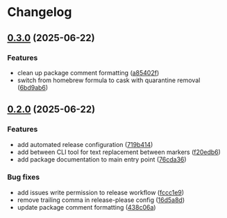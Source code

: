 # Changelog

## [0.3.0](https://github.com/staticaland/between/compare/v0.2.0...v0.3.0) (2025-06-22)


### Features

* clean up package comment formatting ([a85402f](https://github.com/staticaland/between/commit/a85402f76c48a51661e90a1d4d4d0bbb8f5e136d))
* switch from homebrew formula to cask with quarantine removal ([6bd9ab6](https://github.com/staticaland/between/commit/6bd9ab66400042737c97518dce46bc3073e9d0ee))

## [0.2.0](https://github.com/staticaland/between/compare/v0.1.0...v0.2.0) (2025-06-22)


### Features

* add automated release configuration ([719b414](https://github.com/staticaland/between/commit/719b41410069deca6b222d4b12f1c75f08aca7f4))
* add between CLI tool for text replacement between markers ([f20edb6](https://github.com/staticaland/between/commit/f20edb6f1757e91565e67ce0477d281d7da36b88))
* add package documentation to main entry point ([76cda36](https://github.com/staticaland/between/commit/76cda364c2b5f9b04f10bc73ff60306a8207ed6c))


### Bug fixes

* add issues write permission to release workflow ([fccc1e9](https://github.com/staticaland/between/commit/fccc1e9ed15cad4013315799075df64e44c58105))
* remove trailing comma in release-please config ([16d5a8d](https://github.com/staticaland/between/commit/16d5a8ddc4cf0618e3461e3d931d574bef9223bd))
* update package comment formatting ([438c06a](https://github.com/staticaland/between/commit/438c06a75b70a2c0c753fe727fc89ddaa567c7a3))
